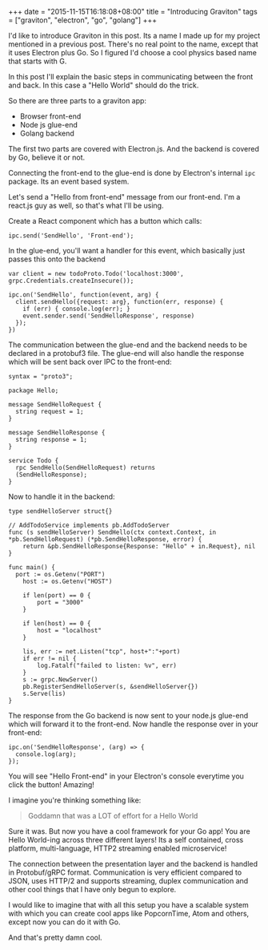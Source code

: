 +++
date = "2015-11-15T16:18:08+08:00"
title = "Introducing Graviton"
tags = ["graviton", "electron", "go", "golang"]
+++

I'd like to introduce Graviton in this post. Its a name I made up for my project mentioned in a previous post. There's no real point to the name, except that it uses Electron plus Go. So I figured I'd choose a cool physics based name that starts with G.

In this post I'll explain the basic steps in communicating between the front and back. In this case a "Hello World" should do the trick.

So there are three parts to a graviton app:

- Browser front-end
- Node js glue-end
- Golang backend

The first two parts are covered with Electron.js. And the backend is covered by Go, believe it or not.

Connecting the front-end to the glue-end is done by Electron's internal `ipc` package. Its an event based system.

Let's send a "Hello from front-end" message from our front-end. I'm a react.js guy as well, so that's what I'll be using.

Create a React component which has a button which calls:

```
ipc.send('SendHello', 'Front-end');
```

In the glue-end, you'll want a handler for this event, which basically just passes this onto the backend

```
var client = new todoProto.Todo('localhost:3000', grpc.Credentials.createInsecure());

ipc.on('SendHello', function(event, arg) {
  client.sendHello({request: arg}, function(err, response) {
    if (err) { console.log(err); }
    event.sender.send('SendHelloResponse', response)
  });
})
```

The communication between the glue-end and the backend needs to be declared in a protobuf3 file. The glue-end will also handle the response which will be sent back over IPC to the front-end:

```
syntax = "proto3";

package Hello;

message SendHelloRequest {
  string request = 1;
}

message SendHelloResponse {
  string response = 1;
}

service Todo {
  rpc SendHello(SendHelloRequest) returns
  (SendHelloResponse);
}
```

Now to handle it in the backend:
```
type sendHelloServer struct{}

// AddTodoService implements pb.AddTodoServer
func (s sendHelloServer) SendHello(ctx context.Context, in *pb.SendHelloRequest) (*pb.SendHelloResponse, error) {
	return &pb.SendHelloResponse{Response: "Hello" + in.Request}, nil
}

func main() {
  port := os.Getenv("PORT")
	host := os.Getenv("HOST")

	if len(port) == 0 {
		port = "3000"
	}

	if len(host) == 0 {
		host = "localhost"
	}

	lis, err := net.Listen("tcp", host+":"+port)
	if err != nil {
		log.Fatalf("failed to listen: %v", err)
	}
	s := grpc.NewServer()
	pb.RegisterSendHelloServer(s, &sendHelloServer{})
	s.Serve(lis)
}
```

The response from the Go backend is now sent to your node.js glue-end which will forward it to the front-end. Now handle the response over in your front-end:

```
ipc.on('SendHelloResponse', (arg) => {
  console.log(arg);
});

```

You will see "Hello Front-end" in your Electron's console everytime you click the button! Amazing!

I imagine you're thinking something like:

> Goddamn that was a LOT of effort for a Hello World

Sure it was. But now you have a cool framework for your Go app! You are Hello World-ing across three different layers! Its a self contained, cross platform, multi-language, HTTP2 streaming enabled microservice!

The connection between the presentation layer and the backend is handled in Protobuf/gRPC format. Communication is very efficient compared to JSON, uses HTTP/2 and supports streaming, duplex communication and other cool things that I have only begun to explore.

I would like to imagine that with all this setup you have a scalable system with which you can create cool apps like PopcornTime, Atom and others, except now you can do it with Go.

And that's pretty damn cool.
